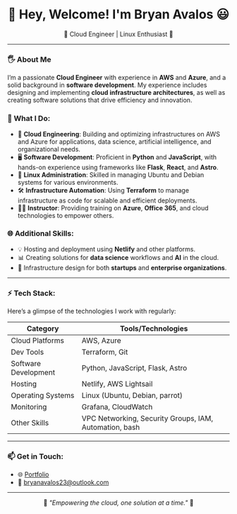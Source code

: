 <div align="center">
  <h1>👋 Hey, Welcome! I'm Bryan Avalos 😃</h1>
  <p>
    🌟 Cloud Engineer | Linux Enthusiast 🌟
  </p>
</div>

---

### 🖐 About Me

I’m a passionate **Cloud Engineer** with experience in **AWS** and **Azure**, and a solid background in **software development**. My experience includes designing and implementing **cloud infrastructure architectures**, as well as creating software solutions that drive efficiency and innovation.

### 🌟 What I Do:
- 🔧 **Cloud Engineering**: Building and optimizing infrastructures on AWS and Azure for applications, data science, artificial intelligence, and organizational needs.
- 🖥️ **Software Development**: Proficient in **Python** and **JavaScript**, with hands-on experience using frameworks like **Flask**, **React**, and **Astro**.
- 🐧 **Linux Administration**: Skilled in managing Ubuntu and Debian systems for various environments.
- 🛠️ **Infrastructure Automation**: Using **Terraform** to manage infrastructure as code for scalable and efficient deployments.
- 👨‍🏫 **Instructor**: Providing training on **Azure**, **Office 365**, and cloud technologies to empower others.

### 🌐 Additional Skills:
- 💡 Hosting and deployment using **Netlify** and other platforms.
- 📊 Creating solutions for **data science** workflows and **AI** in the cloud.
- 📁 Infrastructure design for both **startups** and **enterprise organizations**.

---

### ⚡ Tech Stack:
Here’s a glimpse of the technologies I work with regularly:

| **Category**      | **Tools/Technologies**                                           |
|--------------------|-----------------------------------------------------------------|
| Cloud Platforms    | AWS, Azure                                                    |
| Dev Tools          | Terraform, Git                                                |
| Software Development | Python, JavaScript, Flask, Astro                            |
| Hosting            | Netlify, AWS Lightsail                                        |
| Operating Systems  | Linux (Ubuntu, Debian, parrot)                                |
| Monitoring         | Grafana, CloudWatch                                           |
| Other Skills       | VPC Networking, Security Groups, IAM, Automation, bash        |

---

### 📫 Get in Touch:
- 🌐 [Portfolio](https://bryanavalos.online/)
- 📧 bryanavalos23@outlook.com

---

<div align="center">
  <p>🌟 <i>"Empowering the cloud, one solution at a time."</i> 🌟</p>
</div>
